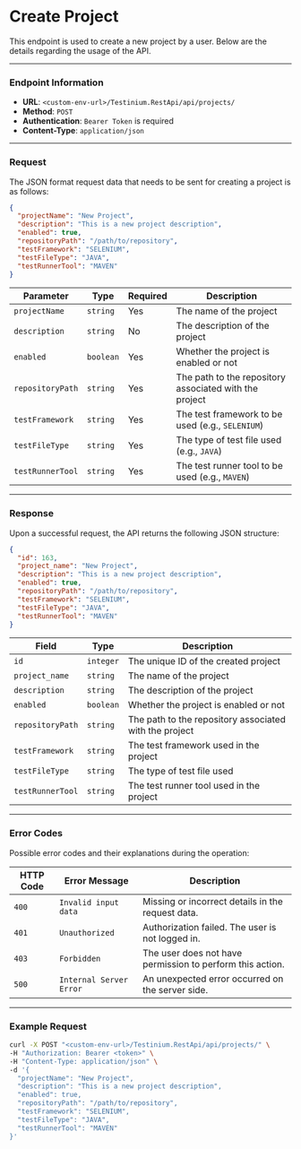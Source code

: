 # Create Project

This endpoint is used to create a new project by a user. Below are the details regarding the usage of the API.

***

### Endpoint Information

* **URL**: `<custom-env-url>/Testinium.RestApi/api/projects/`
* **Method**: `POST`
* **Authentication**: `Bearer Token` is required
* **Content-Type**: `application/json`

***

### Request

The JSON format request data that needs to be sent for creating a project is as follows:

```json
{
  "projectName": "New Project",
  "description": "This is a new project description",
  "enabled": true,
  "repositoryPath": "/path/to/repository",
  "testFramework": "SELENIUM",
  "testFileType": "JAVA",
  "testRunnerTool": "MAVEN"
}
```

| Parameter        | Type      | Required | Description                                            |
| ---------------- | --------- | -------- | ------------------------------------------------------ |
| `projectName`    | `string`  | Yes      | The name of the project                                |
| `description`    | `string`  | No       | The description of the project                         |
| `enabled`        | `boolean` | Yes      | Whether the project is enabled or not                  |
| `repositoryPath` | `string`  | Yes      | The path to the repository associated with the project |
| `testFramework`  | `string`  | Yes      | The test framework to be used (e.g., `SELENIUM`)       |
| `testFileType`   | `string`  | Yes      | The type of test file used (e.g., `JAVA`)              |
| `testRunnerTool` | `string`  | Yes      | The test runner tool to be used (e.g., `MAVEN`)        |

***

### Response

Upon a successful request, the API returns the following JSON structure:

```json
{
  "id": 163,
  "project_name": "New Project",
  "description": "This is a new project description",
  "enabled": true,
  "repositoryPath": "/path/to/repository",
  "testFramework": "SELENIUM",
  "testFileType": "JAVA",
  "testRunnerTool": "MAVEN"
}
```

| Field            | Type      | Description                                            |
| ---------------- | --------- | ------------------------------------------------------ |
| `id`             | `integer` | The unique ID of the created project                   |
| `project_name`   | `string`  | The name of the project                                |
| `description`    | `string`  | The description of the project                         |
| `enabled`        | `boolean` | Whether the project is enabled or not                  |
| `repositoryPath` | `string`  | The path to the repository associated with the project |
| `testFramework`  | `string`  | The test framework used in the project                 |
| `testFileType`   | `string`  | The type of test file used                             |
| `testRunnerTool` | `string`  | The test runner tool used in the project               |

***

### Error Codes

Possible error codes and their explanations during the operation:

| HTTP Code | Error Message           | Description                                               |
| --------- | ----------------------- | --------------------------------------------------------- |
| `400`     | `Invalid input data`    | Missing or incorrect details in the request data.         |
| `401`     | `Unauthorized`          | Authorization failed. The user is not logged in.          |
| `403`     | `Forbidden`             | The user does not have permission to perform this action. |
| `500`     | `Internal Server Error` | An unexpected error occurred on the server side.          |

***

### Example Request

```bash
curl -X POST "<custom-env-url>/Testinium.RestApi/api/projects/" \
-H "Authorization: Bearer <token>" \
-H "Content-Type: application/json" \
-d '{
  "projectName": "New Project",
  "description": "This is a new project description",
  "enabled": true,
  "repositoryPath": "/path/to/repository",
  "testFramework": "SELENIUM",
  "testFileType": "JAVA",
  "testRunnerTool": "MAVEN"
}'
```
